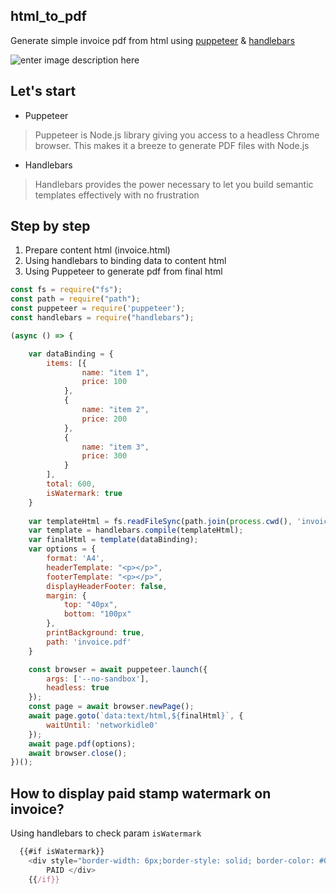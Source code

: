 ## html_to_pdf
Generate simple invoice pdf from html using [puppeteer](https://github.com/GoogleChrome/puppeteer) & [handlebars](http://handlebarsjs.com/)

![enter image description here](https://raw.githubusercontent.com/chuongtrh/html_to_pdf/master/screenshot/invoice.png)
## Let's start

- Puppeteer 
> Puppeteer is Node.js library giving you access to a headless Chrome browser. This makes it a breeze to generate PDF files with Node.js

- Handlebars
> Handlebars provides the power necessary to let you build semantic templates effectively with no frustration

## Step by step
1. Prepare content html (invoice.html)
2. Using handlebars to binding data to content html
3. Using Puppeteer to generate pdf from final html


```js
const fs = require("fs");
const path = require("path");
const puppeteer = require('puppeteer');
const handlebars = require("handlebars");

(async () => {

    var dataBinding = {
        items: [{
                name: "item 1",
                price: 100
            },
            {
                name: "item 2",
                price: 200
            },
            {
                name: "item 3",
                price: 300
            }
        ],
        total: 600,
        isWatermark: true
    }
    
    var templateHtml = fs.readFileSync(path.join(process.cwd(), 'invoice.html'), 'utf8');
    var template = handlebars.compile(templateHtml);
    var finalHtml = template(dataBinding);
    var options = {
        format: 'A4',
        headerTemplate: "<p></p>",
        footerTemplate: "<p></p>",
        displayHeaderFooter: false,
        margin: {
            top: "40px",
            bottom: "100px"
        },
        printBackground: true,
        path: 'invoice.pdf'
    }

    const browser = await puppeteer.launch({
        args: ['--no-sandbox'],
        headless: true
    });
    const page = await browser.newPage();
    await page.goto(`data:text/html,${finalHtml}`, {
        waitUntil: 'networkidle0'
    });
    await page.pdf(options);
    await browser.close();
})();
```

## How to display paid stamp watermark on invoice?

Using handlebars to check param `isWatermark`
```js
  {{#if isWatermark}}
    <div style="border-width: 6px;border-style: solid; border-color: #008000;border-radius: 8px; color: #008000; opacity:0.6; position: absolute; z-index: 1; left:40%; top:30%; font-size: 60pt;-webkit-transform: rotate(-45deg);-ms-transform: rotate(-45deg);transform: rotate(-45deg); font-family: 'Helvetica Neue', 'Helvetica', Helvetica, Arial, sans-serif;">
        PAID </div>
    {{/if}}
```
